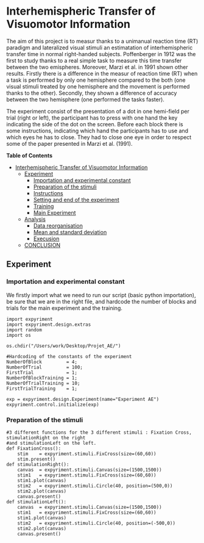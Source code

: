 Interhemispheric Transfer of Visuomotor Information
===================================================

The aim of this project is to measur thanks to a unimanual reaction time (RT) paradigm and lateralized visual stimuli an estimatation of interhemispheric transfer time in normal right-handed subjects. Poffenberger in 1912 was the first to study thanks to a real simple task to measure this time transfer between the two emispheres.
Moreover, Marzi et al. in 1991 shown other results. Firstly there is a difference in the measur of reaction time (RT) when a task is performed by only one hemisphere compared to the both (one visual stimuli treated by one hemisphere and the movement is performed thanks to the other). Secondly, they shown a difference of accuracy between the two hemisphere (one performed the tasks faster).

The experiment consist of the presentation of a dot in one hemi-field per trial (right or left), the participant has to press with one hand the key indicating the side of the dot on the screen.
Before each block there is some instructions, indicating which hand the participants has to use and which eyes he has to close. They had to close one eye in order to respect some of the paper presented in Marzi et al. (1991).

<!-- markdown-toc start - Don't edit this section. Run M-x markdown-toc-refresh-toc -->
**Table of Contents**

- [Interhemispheric Transfer of Visuomotor Information](#interhemisphericT-transfert-of-visuomotor-information)
    - [Experiment](#experiment)
      - [Importation and experimental constant](#importation-and-experimental-constant)
      - [Preparation of the stimuli](#preparation-of-the-experiment)
      - [Instructions](#instructions)
      - [Setting and end of the experiment](#setting-and-end-of-the-experiment)
      - [Training](#training)
      - [Main Experiment](#main-experiment)
    - [Analysis](#analysis)
      - [Data reorganisation](#data-reorganisation)
      - [Mean and standard deviation](#mean-and-standard-deviasion)
      - [Execusion](#execusion)
    - [CONCLUSION](#conclusion)

<!-- markdown-toc end -->

## Experiment

### Importation and experimental constant

We firstly import what we need to run our script (basic python importation), be sure that we are in the right file, and hardcode the number of blocks and trials for the main experiment and the training.

    import expyriment
    import expyriment.design.extras
    import random
    import os

    os.chdir("/Users/work/Desktop/Projet_AE/")
    
    #Hardcoding of the constants of the experiment
    NumberOfBlock         = 4;
    NumberOfTrial         = 100;
    FirstTrial            = 1;
    NumberOfBlockTraining = 1;
    NumberOfTrialTraining = 10;
    FirstTrialTraining    = 1;
    
    exp = expyriment.design.Experiment(name="Experiment AE")
    expyriment.control.initialize(exp)

### Preparation of the stimuli
    #3 different functions for the 3 different stimuli : Fixation Cross, stimulationRight on the right
    #and stimulationLeft on the left.
    def FixationCross():
        stim    = expyriment.stimuli.FixCross(size=(60,60))
        stim.present()
    def stimulationRight():
        canvas  = expyriment.stimuli.Canvas(size=(1500,1500))
        stim1   = expyriment.stimuli.FixCross(size=(60,60))
        stim1.plot(canvas)
        stim2   = expyriment.stimuli.Circle(40, position=(500,0))
        stim2.plot(canvas)
        canvas.present()
    def stimulationLeft():
        canvas  = expyriment.stimuli.Canvas(size=(1500,1500))
        stim1   = expyriment.stimuli.FixCross(size=(60,60))
        stim1.plot(canvas)
        stim2   = expyriment.stimuli.Circle(40, position=(-500,0))
        stim2.plot(canvas)
        canvas.present()








